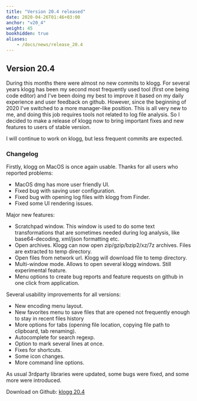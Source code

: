 ```yaml
---
title: "Version 20.4 released"
date: 2020-04-26T01:46+03:00
anchor: "v20_4"
weight: 45
bookhidden: true
aliases:
    - /docs/news/release_20.4
---
```


## Version 20.4

During this months there were almost no new commits to klogg. For several years klogg has been my second most frequently used tool (first one being code editor) and I've been doing my best to improve it based on my daily experience and user feedback on github. However, since the beginning of 2020 I've switched to a more manager-like position. This is all very new to me, and doing this job requires tools not related to log file analysis. So I decided to make a release of klogg now to bring important fixes and new features to users of stable version. 

I will continue to work on klogg, but less frequent commits are expected. 

### Changelog

Firstly, klogg on MacOS is once again usable. Thanks for all users who reported problems:

 - MacOS dmg has more user friendly UI.
 - Fixed bug with saving user configuration.
 - Fixed bug with opening log files with klogg from Finder.
 - Fixed some UI rendering issues.

Major new features:

 - Scratchpad window. This window is used to do some text transformations that are sometimes needed during log analysis, like base64-decoding, xml/json formatting etc.
 - Open archives. Klogg can now open zip/gzip/bzip2/xz/7z archives. Files are extracted to temp directory.
 - Open files from network url. Klogg will download file to temp directory.
 - Multi-window mode. Allows to open several klogg windows. Still experimental feature. 
 - Menu options to create bug reports and feature requests on github in one click from application.

Several usability improvements for all versions:

 - New encoding menu layout.
 - New favorites menu to save files that are opened not frequently enough to stay in recent files history
 - More options for tabs (opening file location, copying file path to clipboard, tab renaming).
 - Autocomplete for search regexp.
 - Option to mark several lines at once.
 - Fixes for shortcuts.
 - Some icon changes.
 - More command line options.

As usual 3rdparty libraries were updated, some bugs were fixed, and some more were introduced.

Download on Github: [klogg 20.4](https://github.com/variar/klogg/releases/tag/v20.4)